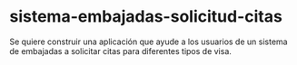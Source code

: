 # sistema-embajadas-solicitud-citas
Se quiere construir una aplicación que ayude a los usuarios de un sistema de embajadas a solicitar citas para diferentes tipos de visa.

